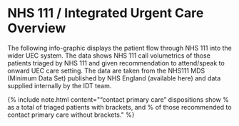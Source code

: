# NHS 111 / Integrated Urgent Care Overview

The following info-graphic displays the patient flow through NHS 111 into the wider UEC system. The data shows NHS 111 call volumetrics of those patients triaged by NHS 111 and given recommendation to attend/speak to onward UEC care setting. The data are taken from the NHS111 MDS (Minimum Data Set) published by NHS England (available here) and data supplied internally by the IDT team. 

{% include note.html content="“contact primary care” dispositions show % as a total of triaged patients with brackets, and % of those recommended to contact primary care without brackets." %}
